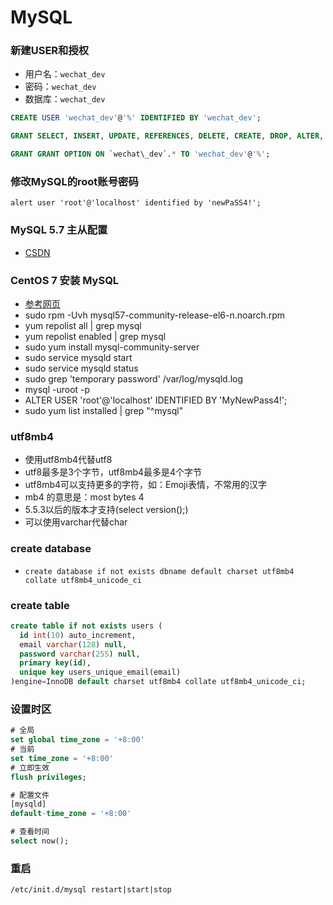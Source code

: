 # MySQL

### 新建USER和授权

- 用户名：`wechat_dev`
- 密码：`wechat_dev`
- 数据库：`wechat_dev`

```sql
CREATE USER 'wechat_dev'@'%' IDENTIFIED BY 'wechat_dev';

GRANT SELECT, INSERT, UPDATE, REFERENCES, DELETE, CREATE, DROP, ALTER, INDEX, TRIGGER, CREATE VIEW, SHOW VIEW, EXECUTE, ALTER ROUTINE, CREATE ROUTINE, CREATE TEMPORARY TABLES, LOCK TABLES, EVENT ON `wechat\_dev`.* TO 'wechat_dev'@'%';

GRANT GRANT OPTION ON `wechat\_dev`.* TO 'wechat_dev'@'%';
```

### 修改MySQL的root账号密码
```
alert user 'root'@'localhost' identified by 'newPaSS4!';
```


### MySQL 5.7 主从配置
- [CSDN](http://blog.csdn.net/lysc_forever/article/details/52216929)

### CentOS 7 安装 MySQL
- [参考网页](https://dev.mysql.com/doc/mysql-yum-repo-quick-guide/en/)
- sudo rpm -Uvh mysql57-community-release-el6-n.noarch.rpm
- yum repolist all | grep mysql
- yum repolist enabled | grep mysql
- sudo yum install mysql-community-server
- sudo service mysqld start
- sudo service mysqld status
- sudo grep 'temporary password' /var/log/mysqld.log
- mysql -uroot -p
- ALTER USER 'root'@'localhost' IDENTIFIED BY 'MyNewPass4!';
- sudo yum list installed | grep "^mysql"

### utf8mb4
- 使用utf8mb4代替utf8
- utf8最多是3个字节，utf8mb4最多是4个字节
- utf8mb4可以支持更多的字符，如：Emoji表情，不常用的汉字
- mb4 的意思是：most bytes 4
- 5.5.3以后的版本才支持(select version();)
- 可以使用varchar代替char

### create database
- `create database if not exists dbname default charset utf8mb4 collate utf8mb4_unicode_ci`

### create table
```sql
create table if not exists users (
  id int(10) auto_increment,
  email varchar(128) null,
  password varchar(255) null,
  primary key(id),
  unique key users_unique_email(email)
)engine=InnoDB default charset utf8mb4 collate utf8mb4_unicode_ci;
```

### 设置时区
```sql
# 全局
set global time_zone = '+8:00'
# 当前
set time_zone = '+8:00'
# 立即生效
flush privileges;

# 配置文件
[mysqld]
default-time_zone = '+8:00'

# 查看时间
select now();
```

### 重启
`/etc/init.d/mysql restart|start|stop`


